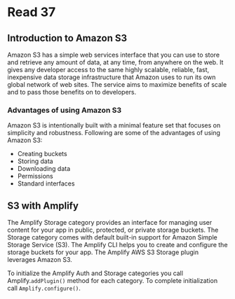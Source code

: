 # Read 37

## Introduction to Amazon S3

Amazon S3 has a simple web services interface that you can use to store and retrieve any amount of data, at any time, from anywhere on the web. It gives any developer access to the same highly scalable, reliable, fast, inexpensive data storage infrastructure that Amazon uses to run its own global network of web sites. The service aims to maximize benefits of scale and to pass those benefits on to developers.

### Advantages of using Amazon S3

Amazon S3 is intentionally built with a minimal feature set that focuses on simplicity and robustness. Following are some of the advantages of using Amazon S3:

- Creating buckets
- Storing data
- Downloading data
- Permissions 
- Standard interfaces 

## S3 with Amplify

The Amplify Storage category provides an interface for managing user content for your app in public, protected, or private storage buckets. The Storage category comes with default built-in support for Amazon Simple Storage Service (S3). The Amplify CLI helps you to create and configure the storage buckets for your app. The Amplify AWS S3 Storage plugin leverages Amazon S3.

To initialize the Amplify Auth and Storage categories you call Amplify.`addPlugin()` method for each category. To complete initialization call `Amplify.configure()`.
